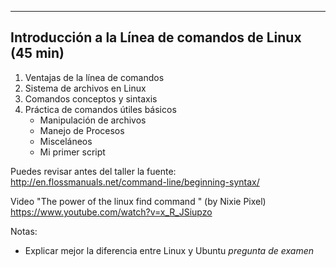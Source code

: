 

***

## Introducción a la Línea de comandos de Linux (45 min)

1. Ventajas de la línea de comandos
2. Sistema de archivos en Linux
3. Comandos conceptos y sintaxis
4. Práctica de comandos útiles básicos
    * Manipulación de archivos
    * Manejo de Procesos
    * Misceláneos
    * Mi primer script

Puedes revisar antes del taller la fuente:
http://en.flossmanuals.net/command-line/beginning-syntax/

Video "The power of the linux find command " (by Nixie Pixel)
https://www.youtube.com/watch?v=x_R_JSiupzo

Notas:
* Explicar mejor la diferencia entre Linux y Ubuntu *pregunta de examen*
